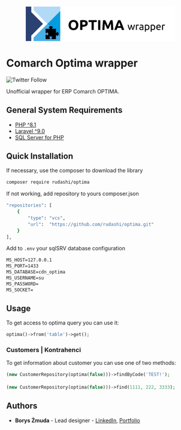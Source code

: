 <p align="center"><img src="./art/logo-mock.svg" width="400" alt=""></p>

Comarch Optima wrapper
================

![Twitter Follow](https://img.shields.io/twitter/follow/rudashi?style=social)

Unofficial wrapper for ERP Comarch OPTIMA.

## General System Requirements

- [PHP ^8.1](http://php.net/)
- [Laravel ^9.0](https://github.com/laravel/framework)
- [SQL Server for PHP](https://docs.microsoft.com/en-us/sql/connect/php/overview-of-the-php-sql-driver?view=sql-server-ver15)

## Quick Installation

If necessary, use the composer to download the library

```bash
composer require rudashi/optima
```

If not working, add repository to yours composer.json

```bash
"repositories": [
    {
        "type": "vcs",
        "url":  "https://github.com/rudashi/optima.git"
    }
],
```

Add  to `.env` your sqlSRV database configuration

```dotenv
MS_HOST=127.0.0.1
MS_PORT=1433
MS_DATABASE=cdn_optima
MS_USERNAME=su
MS_PASSWORD=
MS_SOCKET=
```

## Usage

To get access to optima query you can use it:
```php
optima()->from('table')->get();
```

### Customers | Kontrahenci
To get information about customer you can use one of two methods:
```php
(new CustomerRepository(optima(false)))->findByCode('TEST!');

(new CustomerRepository(optima(false)))->find(1111, 222, 3333);
```

## Authors

* **Borys Żmuda** - Lead designer - [LinkedIn](https://www.linkedin.com/in/boryszmuda/), [Portfolio](https://rudashi.github.io/)
